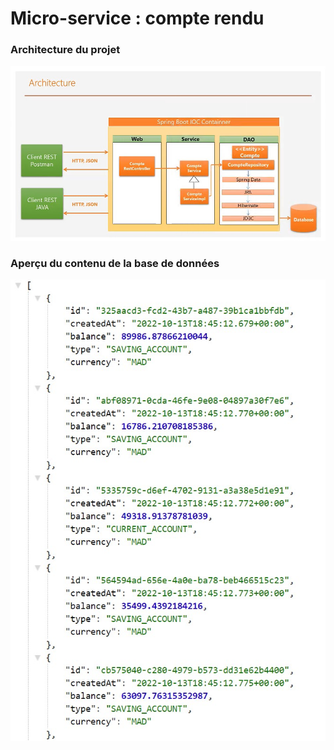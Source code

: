 <h1>Micro-service : compte rendu</h1>

<h3>Architecture du projet</h3>
<img src = "screens/architecture.jpg">

<h3>Aperçu du contenu de la base de données</h3>
<img src = "screens/screen1.jpg">